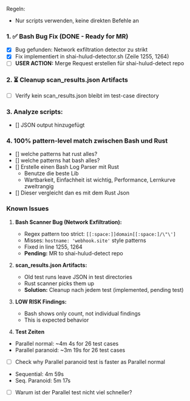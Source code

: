 Regeln:
- Nur scripts verwenden, keine direkten Befehle an 

### 1. ✅ Bash Bug Fix (DONE - Ready for MR)
- [x] Bug gefunden: Network exfiltration detector zu strikt
- [x] Fix implementiert in shai-hulud-detector.sh (Zeile 1255, 1264)
- [ ] **USER ACTION:** Merge Request erstellen für shai-hulud-detect repo

### 2. ⏳ Cleanup scan_results.json Artifacts
- [ ] Verify kein scan_results.json bleibt im test-case directory

### 3. Analyze scripts:
- [] JSON output hinzugefügt

### 4. 100% pattern-level match zwischen Bash und Rust
- [] welche patterns hat rust alles?
- [] welche patterns hat bash alles?
- [] Erstelle einen Bash Log Parser mit Rust
   - Benutze die beste Lib
   - Wartbarkeit, Einfachheit ist wichtig, Performance, Lernkurve zweitrangig
- [] Dieser vergleicht dan es mit dem Rust Json

### Known Issues
1. **Bash Scanner Bug (Network Exfiltration):**
   - Regex pattern too strict: `[[:space:]]domain[[:space:]/\"\']`
   - Misses: `hostname: 'webhook.site'` style patterns
   - Fixed in line 1255, 1264
   - **Pending:** MR to shai-hulud-detect repo

2. **scan_results.json Artifacts:**
   - Old test runs leave JSON in test directories
   - Rust scanner picks them up
   - **Solution:** Cleanup nach jedem test (implemented, pending test)

3. **LOW RISK Findings:**
   - Bash shows only count, not individual findings
   - This is expected behavior

4. **Test Zeiten**
- Parallel normal: ~4m 4s for 26 test cases
- Parallel paranoid: ~3m 19s for 26 test cases
- [ ] Check why Parallel paranoid test is faster as Parallel normal
- Sequential: 4m 59s 
- Seq. Paranoid: 5m 17s
- [ ] Warum ist der Parallel test nicht viel schneller?


